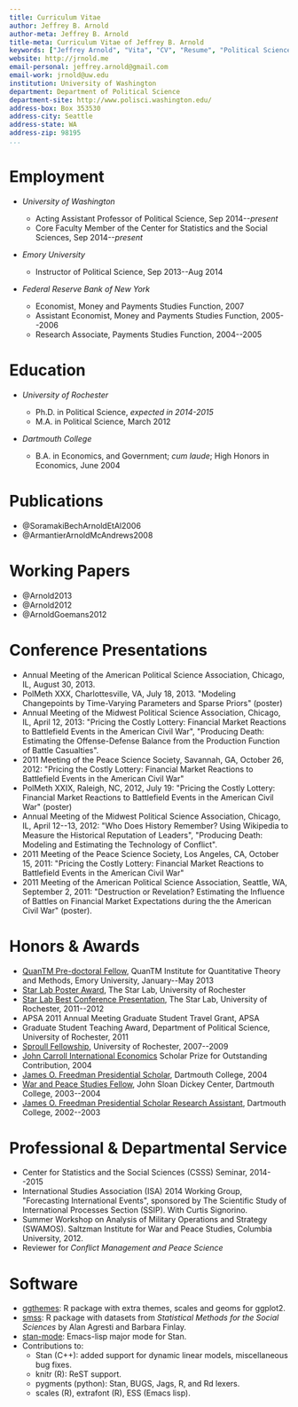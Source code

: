 ```yaml
---
title: Curriculum Vitae
author: Jeffrey B. Arnold
author-meta: Jeffrey B. Arnold
title-meta: Curriculum Vitae of Jeffrey B. Arnold
keywords: ["Jeffrey Arnold", "Vita", "CV", "Resume", "Political Science"]
website: http://jrnold.me
email-personal: jeffrey.arnold@gmail.com
email-work: jrnold@uw.edu
institution: University of Washington
department: Department of Political Science
department-site: http://www.polisci.washington.edu/
address-box: Box 353530
address-city: Seattle
address-state: WA
address-zip: 98195
...
```


# Employment

- *University of Washington*

	- Acting Assistant Professor of Political Science, Sep 2014--*present*
	- Core Faculty Member of the Center for Statistics and the Social Sciences, Sep 2014--*present*

- *Emory University*

    - Instructor of Political Science, Sep 2013--Aug 2014

- *Federal Reserve Bank of New York*

	- Economist, Money and Payments Studies Function, 2007
	- Assistant Economist, Money and Payments Studies Function, 2005--2006
	- Research Associate, Payments Studies Function, 2004--2005

# Education

- *University of Rochester*

	- Ph.D. in Political Science, *expected in 2014-2015*
	- M.A. in Political Science, March 2012

- *Dartmouth College*

    - B.A. in Economics, and Government; *cum laude*; High Honors in Economics, June 2004

# Publications

- @SoramakiBechArnoldEtAl2006
- @ArmantierArnoldMcAndrews2008

# Working Papers

- @Arnold2013
- @Arnold2012
- @ArnoldGoemans2012

# Conference Presentations

- Annual Meeting of the American Political Science Association, Chicago, IL, August 30, 2013.
- PolMeth XXX, Charlottesville, VA, July 18, 2013. "Modeling Changepoints by Time-Varying Parameters and Sparse Priors" (poster)
- Annual Meeting of the Midwest Political Science Association, Chicago, IL, April 12, 2013: "Pricing the Costly Lottery: Financial Market Reactions to Battlefield Events in the American Civil War", "Producing Death: Estimating the Offense-Defense Balance from the Production Function of Battle Casualties".
- 2011 Meeting of the Peace Science Society, Savannah, GA, October 26, 2012: "Pricing the Costly Lottery: Financial Market Reactions to Battlefield Events in the American Civil War"
- PolMeth XXIX, Raleigh, NC, 2012, July 19: "Pricing the Costly Lottery: Financial Market Reactions to Battlefield Events in the American Civil War" (poster)
- Annual Meeting of the Midwest Political Science Association, Chicago, IL, April 12--13, 2012: "Who Does History Remember? Using Wikipedia to Measure the Historical Reputation of Leaders", "Producing Death: Modeling and Estimating the Technology of Conflict".
- 2011 Meeting of the Peace Science Society, Los Angeles, CA, October 15, 2011: "Pricing the Costly Lottery: Financial Market Reactions to Battlefield Events in the American Civil War"
- 2011 Meeting of the American Political Science Association, Seattle, WA, September 2, 2011: "Destruction or Revelation? Estimating the Influence of Battles on Financial Market Expectations during the the American Civil War" (poster).

# Honors & Awards

- [QuanTM Pre-doctoral Fellow](http://quantitative.emory.edu), QuanTM Institute for Quantitative Theory and Methods, Emory University, January--May 2013
- [Star Lab Poster Award](http://www.rochester.edu/college/psc/thestarlab/awards), The Star Lab, University of Rochester
- [Star Lab Best Conference Presentation](http://www.rochester.edu/college/psc/thestarlab/awards), The Star Lab, University of Rochester, 2011--2012
- APSA 2011 Annual Meeting Graduate Student Travel Grant, APSA
- Graduate Student Teaching Award, Department of Political Science, University of Rochester, 2011
- [Sproull Fellowship](http://www.rochester.edu/gradstudies/sproull.html), University of Rochester, 2007--2009
- [John Carroll International Economics](http://carrollround.georgetown.edu/) Scholar Prize for Outstanding Contribution, 2004
- [James O. Freedman Presidential Scholar](http://www.dartmouth.edu/~ugar/undergrad/scholars/index.html), Dartmouth College, 2004
- [War and Peace Studies Fellow](http://www.pdartmouth.edu/~dickey/war_peace_fellows.html), John Sloan Dickey Center, Dartmouth College, 2003--2004
- [James O. Freedman Presidential Scholar Research Assistant](http://www.dartmouth.edu/~ugar/undergrad/scholars/index.html), Dartmouth College, 2002--2003

# Professional & Departmental Service

- Center for Statistics and the Social Sciences (CSSS) Seminar, 2014--2015
- International Studies Association (ISA) 2014 Working Group,  "Forecasting International Events", sponsored by The Scientific Study of International Processes Section (SSIP). With Curtis Signorino.
- Summer Workshop on Analysis of Military Operations and Strategy
(SWAMOS).  Saltzman Institute for War and Peace Studies, Columbia
University, 2012.
- Reviewer for *Conflict Management and Peace Science*

# Software

- [ggthemes](http://cran.r-project.org/web/packages/ggthemes/index.html): R package with extra themes, scales and geoms for ggplot2.
- [smss](http://cran.r-project.org/web/packages/smss/index.html): R package with datasets from *Statistical Methods for the Social Sciences* by Alan Agresti and Barbara Finlay.
- [stan-mode](https://github.com/stan-dev/stan-mode): Emacs-lisp major mode for Stan.
- Contributions to:
    - Stan (C++): added support for dynamic linear models, miscellaneous bug fixes.
	- knitr (R): ReST support.
	- pygments (python): Stan, BUGS, Jags, R, and Rd lexers.
	- scales (R), extrafont (R), ESS (Emacs lisp).

